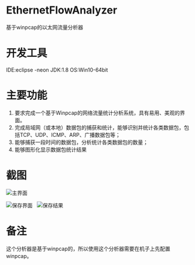 # EthernetFlowAnalyzer
基于winpcap的以太网流量分析器

# 开发工具
IDE:eclipse -neon
JDK:1.8
OS:Win10-64bit

# 主要功能
1. 要求完成一个基于Winpcap的网络流量统计分析系统，具有易用、美观的界面。
2. 完成局域网（或本地）数据包的捕获和统计，能够识别并统计各类数据包，包括TCP、UDP、ICMP、ARP、广播数据包等；
3. 能够捕获一段时间的数据包，分析统计各类数据包的数量；
4. 能够图形化显示数据包统计结果

# 截图
![主界面](http://images2017.cnblogs.com/blog/851461/201712/851461-20171222214310693-1738723628.png)

![保存界面](http://images2017.cnblogs.com/blog/851461/201712/851461-20171222214315037-1913852503.png)
 
![保存结果](http://images2017.cnblogs.com/blog/851461/201712/851461-20171222214320756-1131431775.png)

# 备注
这个分析器是基于winpcap的，所以使用这个分析器需要在机子上先配置winpcap。
